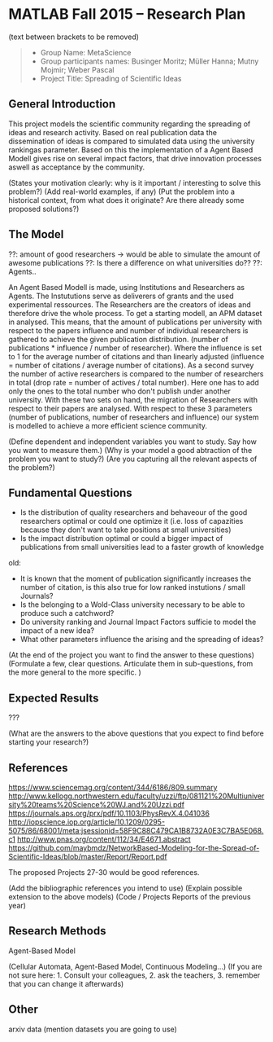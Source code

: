 # MATLAB Fall 2015 – Research Plan
(text between brackets to be removed)

> * Group Name: MetaScience
> * Group participants names: Businger Moritz; Müller Hanna; Mutny Mojmir; Weber Pascal
> * Project Title: Spreading of Scientific Ideas

## General Introduction

This project models the scientific community regarding the spreading of ideas and research activity. Based on real publication data the dissemination of ideas is compared to simulated data using the university rankingas parameter. Based on this the implementation of a Agent Based Modell gives rise on several impact factors, that drive innovation processes aswell as acceptance by the community.

(States your motivation clearly: why is it important / interesting to solve this problem?)
(Add real-world examples, if any)
(Put the problem into a historical context, from what does it originate? Are there already some proposed solutions?)

## The Model

??: amount of good researchers -> would be able to simulate the amount of awesome publications
??: Is there a difference on what universities do??
??:   Agents..

An Agent Based Modell is made, using Institutions and Researchers as Agents. The Instututions serve as deliverers of grants and the used experimental ressources. The Researchers are the creators of ideas and therefore drive the whole process. To get a starting modell, an APM dataset in analysed. This means, that the amount of publications per university with respect to the papers influence and number of individual researchers is gathered to achieve the given publication distribution. (number of publications * influence / number of researcher). Where the influence is set to 1 for the average number of citations and than linearly adjusted (influence = number of citations / average number of citations). As a second survey the number of active researchers is compared to the number of researchers in total (drop rate = number of actives / total number). Here one has to add only the ones to the total number who don't publish under another university. With these two sets on hand, the migration of Researchers with respect to their papers are analysed. With respect to these 3 parameters (number of publications, number of researchers and influence) our system is modelled to achieve a more efficient science community.

(Define dependent and independent variables you want to study. Say how you want to measure them.) (Why is your model a good abtraction of the problem you want to study?) (Are you capturing all the relevant aspects of the problem?)

## Fundamental Questions

- Is the distribution of quality researchers and behaveour of the good researchers optimal or could one optimize it (i.e. loss of capazities because they don't want to take positions at small universities)
- Is the impact distribution optimal or could a bigger impact of publications from small universities lead to a faster growth of knowledge
 
old:
- It is known that the moment of publication significantly increases the number of citation, is this also true for low ranked instutions / small Journals? 
- Is the belonging to a Wold-Class university necessary to be able to produce such a catchword?
- Do university ranking and Journal Impact Factors sufficie to model the impact of a new idea?
- What other parameters influence the arising and the spreading of ideas?

(At the end of the project you want to find the answer to these questions)
(Formulate a few, clear questions. Articulate them in sub-questions, from the more general to the more specific. )


## Expected Results

???

(What are the answers to the above questions that you expect to find before starting your research?)


## References 


https://www.sciencemag.org/content/344/6186/809.summary
http://www.kellogg.northwestern.edu/faculty/uzzi/ftp/081121%20Multiuniversity%20teams%20Science%20WJ.and%20Uzzi.pdf
https://journals.aps.org/prx/pdf/10.1103/PhysRevX.4.041036
http://iopscience.iop.org/article/10.1209/0295-5075/86/68001/meta;jsessionid=58F9C88C479CA1B8732A0E3C7BA5E068.c1
http://www.pnas.org/content/112/34/E4671.abstract
https://github.com/maybmdz/NetworkBased-Modeling-for-the-Spread-of-Scientific-Ideas/blob/master/Report/Report.pdf

The proposed Projects 27-30 would be good references.

(Add the bibliographic references you intend to use)
(Explain possible extension to the above models)
(Code / Projects Reports of the previous year)


## Research Methods

Agent-Based Model

(Cellular Automata, Agent-Based Model, Continuous Modeling...) (If you are not sure here: 1. Consult your colleagues, 2. ask the teachers, 3. remember that you can change it afterwards)


## Other

arxiv data
(mention datasets you are going to use)
